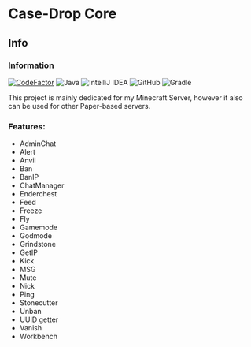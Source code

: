 # Case-Drop Core

## Info

### Information

[![CodeFactor](https://www.codefactor.io/repository/github/Jakubk15/casedrop-core/badge)](https://www.codefactor.io/repository/github/Jakubk15/casedrop-core)
<img alt="Java" src="https://img.shields.io/badge/java-%23ED8B00.svg?style=for-the-badge&logo=java&logoColor=white"/>
<img alt="IntelliJ IDEA" src="https://img.shields.io/badge/IntelliJIDEA-000000.svg?style=for-the-badge&logo=intellij-idea&logoColor=white"/>
<img alt="GitHub" src="https://img.shields.io/badge/github-%23121011.svg?style=for-the-badge&logo=github&logoColor=white"/>
![Gradle](https://img.shields.io/badge/Gradle-02303A.svg?style=for-the-badge&logo=Gradle&logoColor=white)


This project is mainly dedicated for my Minecraft Server, however it also can be used for other Paper-based servers.

### Features:
- AdminChat
- Alert
- Anvil
- Ban
- BanIP
- ChatManager
- Enderchest
- Feed
- Freeze
- Fly
- Gamemode
- Godmode
- Grindstone
- GetIP
- Kick
- MSG
- Mute
- Nick
- Ping
- Stonecutter
- Unban
- UUID getter
- Vanish
- Workbench
